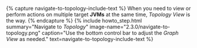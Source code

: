 {% capture navigate-to-topology-include-text %}
  When you need to view or perform actions on multiple target <b>JVMs</b> at the same time, <i>Topology View</i> is the way.
{% endcapture %}
{% include howto_step.html
  summary="Navigate to <i>Topology</i>"
  image-name="2.3.0/navigate-to-topology.png"
  caption="Use the bottom control bar to adjust the <i>Graph View</i> as needed."
  text=navigate-to-topology-include-text
%}

